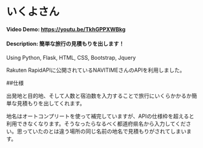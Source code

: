 # いくよさん
#### Video Demo: https://youtu.be/TkhGPPXWBkg
#### Description: 簡単な旅行の見積もりを出します！

Using Python, Flask, HTML, CSS, Bootstrap, Jquery

Rakuten RapidAPIに公開されているNAVITIMEさんのAPIを利用しました。

##仕様

出発地と目的地、そして人数と宿泊数を入力することで旅行にいくらかかるか簡単な見積もりを出してくれます。

地名はオートコンプリートを使って補完していますが、APIの仕様枠を超えると利用できなくなります。そうなったらなるべく都道府県名から入力してください。思っていたのとは違う場所の同じ名前の地名で見積もりがされてしまいます。